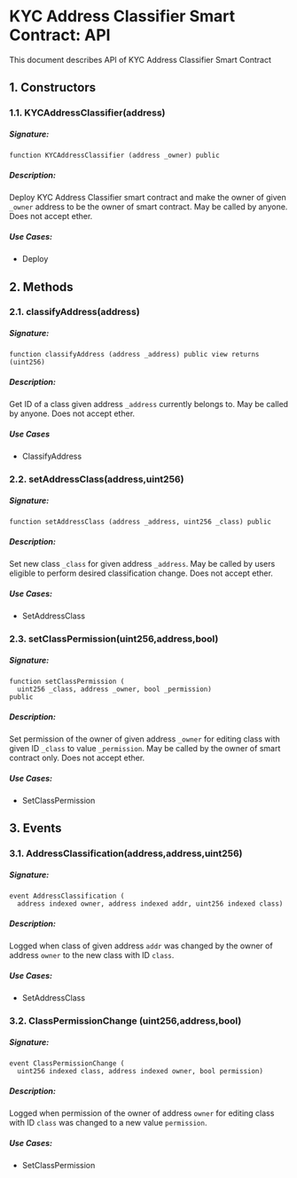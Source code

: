 # KYC Address Classifier Smart Contract: API

This document describes API of KYC Address Classifier Smart Contract

## 1. Constructors

### 1.1. KYCAddressClassifier(address)

##### Signature:

    function KYCAddressClassifier (address _owner) public

##### Description:

Deploy KYC Address Classifier smart contract and make the owner of given `_owner` address to be the owner of smart contract.
May be called by anyone.
Does not accept ether.

##### Use Cases:

* Deploy

## 2. Methods

### 2.1. classifyAddress(address)

##### Signature:

    function classifyAddress (address _address) public view returns (uint256)

##### Description:

Get ID of a class given address `_address` currently belongs to.
May be called by anyone.
Does not accept ether.

##### Use Cases

* ClassifyAddress

### 2.2. setAddressClass(address,uint256)

##### Signature:

    function setAddressClass (address _address, uint256 _class) public

##### Description:

Set new class `_class` for given address `_address`.
May be called by users eligible to perform desired classification change.
Does not accept ether.

##### Use Cases:

* SetAddressClass

### 2.3. setClassPermission(uint256,address,bool)

##### Signature:

    function setClassPermission (
      uint256 _class, address _owner, bool _permission)
    public

##### Description:

Set permission of the owner of given address `_owner` for editing class with given ID `_class` to value `_permission`.
May be called by the owner of smart contract only.
Does not accept ether.

##### Use Cases:

* SetClassPermission

## 3. Events

### 3.1. AddressClassification(address,address,uint256)

##### Signature:

    event AddressClassification (
      address indexed owner, address indexed addr, uint256 indexed class)

##### Description:

Logged when class of given address `addr` was changed by the owner of address `owner` to the new class with ID `class`.

##### Use Cases:

* SetAddressClass

### 3.2. ClassPermissionChange (uint256,address,bool)

##### Signature:

    event ClassPermissionChange (
      uint256 indexed class, address indexed owner, bool permission)

##### Description:

Logged when permission of the owner of address `owner` for editing class with ID `class` was changed to a new value `permission`.

##### Use Cases:

* SetClassPermission


